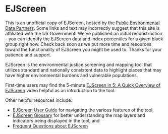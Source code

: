 # EJScreen

This is an unofficial copy of EJScreen, hosted by the [Public Environmental Data Partners](https://screening-tools.com/). Some links and text may incorrectly suggest that this site is affiliated with the US Government. We've published an initial reconstruction - you can identify the EJScreen data and index percentiles for a given block group right now. Check back soon as we put more time and resources toward the functionality of EJScreen you might be used to. Thanks for your patience and support.

EJScreen is the environmental justice screening and mapping tool that utilizes standard and nationally consistent data to highlight places that may have higher environmental burdens and vulnerable populations.

First-time users may find the 5-minute [EJScreen in 5: A Quick Overview of EJScreen](https://web.archive.org/web/20241008150339/https://www.youtube.com/watch?v=HZp3AWDJt5A) video helpful as an introduction to the tool.

Other helpful resources include:

- [EJScreen User Guide](https://web.archive.org/web/20250121194015/https://ejscreen.epa.gov/mapper/help/ejscreen_help.pdf) for navigating the various features of the tool,
- [EJScreen Glossary](https://web.archive.org/web/20250123161322/https://www.epa.gov/ejscreen/ejscreen-map-descriptions) for better understanding the map layers and indicators being displayed in the tool, and
- [Frequent Questions about EJScreen](https://web.archive.org/web/20250123162243/https://www.epa.gov/ejscreen/frequent-questions-about-ejscreen)
